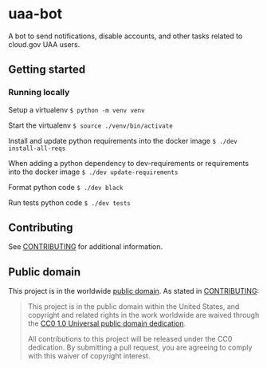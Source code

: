 # uaa-bot 

A bot to send notifications, disable accounts, and other tasks related to cloud.gov UAA users.

## Getting started

### Running locally

Setup a virtualenv
`$ python -m venv venv`

Start the virtualenv
`$ source ./venv/bin/activate`

Install and update python requirements into the docker image
`$ ./dev install-all-reqs`

When adding a python dependency to dev-requirements or requirements into the docker image
`$ ./dev update-requirements`

Format python code
`$ ./dev black`

Run tests python code
`$ ./dev tests`

## Contributing

See [CONTRIBUTING](CONTRIBUTING.md) for additional information.

## Public domain

This project is in the worldwide [public domain](LICENSE.md). As stated in [CONTRIBUTING](CONTRIBUTING.md):

> This project is in the public domain within the United States, and copyright and related rights in the work worldwide are waived through the [CC0 1.0 Universal public domain dedication](https://creativecommons.org/publicdomain/zero/1.0/).
>
> All contributions to this project will be released under the CC0 dedication. By submitting a pull request, you are agreeing to comply with this waiver of copyright interest.

